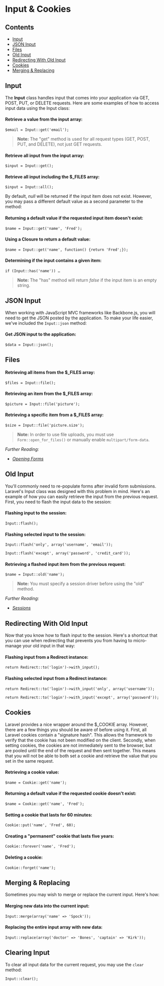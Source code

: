# Input & Cookies

## Contents

- [Input](#input)
- [JSON Input](#json)
- [Files](#files)
- [Old Input](#old-input)
- [Redirecting With Old Input](#redirecting-with-old-input)
- [Cookies](#cookies)
- [Merging & Replacing](#merge)

<a name="input"></a>
## Input

The **Input** class handles input that comes into your application via GET, POST, PUT, or DELETE requests. Here are some examples of how to access input data using the Input class:

#### Retrieve a value from the input array:

	$email = Input::get('email');

> **Note:** The "get" method is used for all request types (GET, POST, PUT, and DELETE), not just GET requests.

#### Retrieve all input from the input array:

	$input = Input::get();

#### Retrieve all input including the $_FILES array:

	$input = Input::all();

By default, *null* will be returned if the input item does not exist. However, you may pass a different default value as a second parameter to the method:

#### Returning a default value if the requested input item doesn't exist:

	$name = Input::get('name', 'Fred');

#### Using a Closure to return a default value:

	$name = Input::get('name', function() {return 'Fred';});

#### Determining if the input contains a given item:

	if (Input::has('name')) …

> **Note:** The "has" method will return *false* if the input item is an empty string.

<a name="json"></a>
## JSON Input

When working with JavaScript MVC frameworks like Backbone.js, you will need to get the JSON posted by the application. To make your life easier, we've included the `Input::json` method:

#### Get JSON input to the application:

	$data = Input::json();

<a name="files"></a>
## Files

#### Retrieving all items from the $_FILES array:

	$files = Input::file();

#### Retrieving an item from the $_FILES array:

	$picture = Input::file('picture');

#### Retrieving a specific item from a $_FILES array:

	$size = Input::file('picture.size');

> **Note:** In order to use file uploads, you must use `Form::open_for_files()` or manually enable `multipart/form-data`.

*Further Reading:*

- *[Opening Forms](/docs/views/forms#opening-a-form)*

<a name="old-input"></a>
## Old Input

You'll commonly need to re-populate forms after invalid form submissions. Laravel's Input class was designed with this problem in mind. Here's an example of how you can easily retrieve the input from the previous request. First, you need to flash the input data to the session:

#### Flashing input to the session:

	Input::flash();

#### Flashing selected input to the session:

	Input::flash('only', array('username', 'email'));

	Input::flash('except', array('password', 'credit_card'));

#### Retrieving a flashed input item from the previous request:

	$name = Input::old('name');

> **Note:** You must specify a session driver before using the "old" method.

*Further Reading:*

- *[Sessions](/docs/session/config)*

<a name="redirecting-with-old-input"></a>
## Redirecting With Old Input

Now that you know how to flash input to the session. Here's a shortcut that you can use when redirecting that prevents you from having to micro-manage your old input in that way:

#### Flashing input from a Redirect instance:

	return Redirect::to('login')->with_input();

#### Flashing selected input from a Redirect instance:

	return Redirect::to('login')->with_input('only', array('username'));

	return Redirect::to('login')->with_input('except', array('password'));

<a name="cookies"></a>
## Cookies

Laravel provides a nice wrapper around the $_COOKIE array. However, there are a few things you should be aware of before using it. First, all Laravel cookies contain a "signature hash". This allows the framework to verify that the cookie has not been modified on the client. Secondly, when setting cookies, the cookies are not immediately sent to the browser, but are pooled until the end of the request and then sent together. This means that you will not be able to both set a cookie and retrieve the value that you set in the same request.

#### Retrieving a cookie value:

	$name = Cookie::get('name');

#### Returning a default value if the requested cookie doesn't exist:

	$name = Cookie::get('name', 'Fred');

#### Setting a cookie that lasts for 60 minutes:

	Cookie::put('name', 'Fred', 60);

#### Creating a "permanent" cookie that lasts five years:

	Cookie::forever('name', 'Fred');

#### Deleting a cookie:

	Cookie::forget('name');

<a name="merge"></a>
## Merging & Replacing

Sometimes you may wish to merge or replace the current input. Here's how:

#### Merging new data into the current input:

	Input::merge(array('name' => 'Spock'));

#### Replacing the entire input array with new data:

	Input::replace(array('doctor' => 'Bones', 'captain' => 'Kirk'));

## Clearing Input

To clear all input data for the current request, you may use the `clear` method:

	Input::clear();
